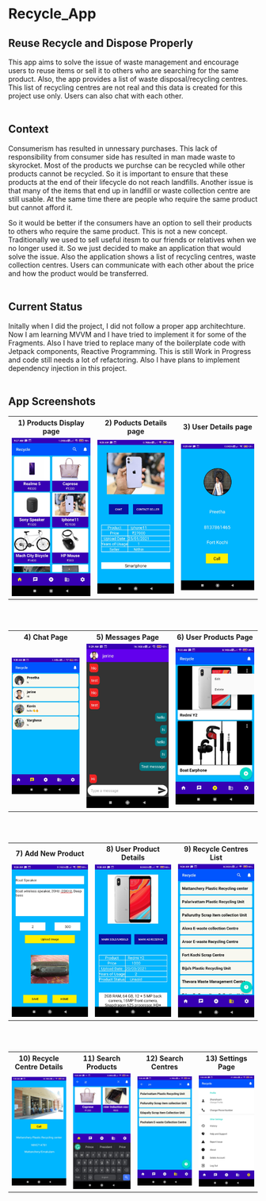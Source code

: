 # Recycle_App

## Reuse Recycle and Dispose Properly

This app aims to solve the issue of waste management and encourage users to reuse items or sell it to others who are searching for the same product. Also, the app provides a list of waste disposal/recycling centres. This list of recycling centres are not real and this data is created for this project use only. Users can also chat with each other.
<br><br>

## Context
Consumerism has resulted in unnessary purchases. This lack of responsibility from consumer side has resulted in man made waste to skyrocket. Most of the products we purchse can be recycled while other products cannot be recycled. So it is important to ensure that these products at the end of their lifecycle do not reach landfills. Another issue is that many of the items that end up in landfill or waste collection centre are still usable. At the same time there are people who require the same product but cannot afford it.

So it would be better if the consumers have an option to sell their products to others who require the same product. This is not a new concept. Traditionally we used to sell useful itesm to our friends or relatives when we no longer used it. So we just decided to make an application that would solve the issue. Also the application shows a list of recycling centres, waste collection centres. Users can communicate with each other about the price and how the product would be transferred.
<br><br>

## Current Status
Initally when I did the project, I did not follow a proper app architechture. Now I am learning MVVM and I have tried to implement it for some of the Fragments. Also I have tried to replace many of the boilerplate code with Jetpack components, Reactive Programming. This is still Work in Progress and code still needs a lot of refactoring. Also I have plans to implement dependency injection in this project. 
<br><br>

## App Screenshots

<table>
<tr>
  <th>1) Products Display page</th>
  <th>2) Poducts Details page</th>
  <th>3) User Details page</th>
</tr>
<tr>
  <td><img src="images/1_Products_page.jpg"></td>
  <td><img src="images/2_Product_Details.jpg"></td>
  <td><img src="images/3_User_Details.jpg"></td>
</tr>
</table>
<br><br>

<table>
<tr>
  <th>4) Chat Page</th>
  <th>5) Messages Page</th>
  <th>6) User Products Page</th>
</tr>
<tr>
  <td><img src="images/4_Chat_page.jpg"></td>
  <td><img src="images/5_Message_page.jpg"></td>
  <td><img src="images/6_User_Products.jpg"></td>
</tr>
</table>
<br><br>


<table>
<tr>
  <th>7) Add New Product</th>
  <th>8) User Product Details</th>
  <th>9) Recycle Centres List</th>
</tr>
<tr>
  <td><img src="images/7_Add_New_Produt.jpg"></td>
  <td><img src="images/8_User_Product_Details.jpg"></td>
  <td><img src="images/9_Recycle_Centres.jpg"></td>
</tr>
</table>
<br><br>

<table>
<tr>
  <th>10) Recycle Centre Details</th>
  <th>11) Search Products</th>
  <th>12) Search Centres</th>
  <th>13) Settings Page</th>
</tr>
<tr>
  <td><img src="images/10_Recycle_Centre_Details.jpg"></td>
  <td><img src="images/11_Search_Products.jpg"></td>
  <td><img src="images/12_Search_Centres.jpg"></td>
  <td><img src="images/13_Settings.jpg"></td>
</tr>
</table>
<br><br>
